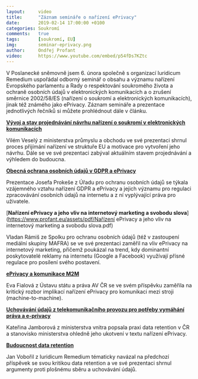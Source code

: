 ```yaml
---
layout:     video
title:      "Záznam semináře o nařízení ePrivacy"
date:       2019-02-14 17:00:00 +0100
categories: Soukromí
comments:   true
tags:       [soukromí, EU]
img:        seminar-eprivacy.png
author:     Ondřej Profant
video:      https://www.youtube.com/embed/p54fDs7KZtc
---
```


V Poslanecké sněmovně jsem 6. února společně s organizací Iuridicum Remedium uspořádal odborný seminář o obsahu a významu nařízení Evropského parlamentu a Rady o respektování soukromého života a ochraně osobních údajů v elektronických komunikacích a o zrušení směrnice 2002/58/ES (nařízení o soukromí a elektronických komunikacích), jinak též známého jako ePrivacy. Záznam semináře a prezentace jednotlivých řečníků si můžete prohlédnout dále v článku.

<!--more-->

[**Vývoj a stav projednávání návrhu nařízení o soukromí v elektronických komunikacích**](https://www.profant.eu/assets/pptx/Vývoj-a-stav-projednávání-návrhu-ePR.pptx)

Vilém Veselý z ministerstva průmyslu a obchodu ve své prezentaci shrnul proces přijímání nařízení ve struktuře EU a motivace pro vytvoření jeho návrhu. Dále se ve své prezentaci zabýval aktuálním stavem projednávání a výhledem do budoucna.

[**Obecná ochrana osobních údajů v GDPR a ePrivacy**](https://www.profant.eu/assets/pptx/GDPR-a-ePrivacy.pptx)

Prezentace Josefa Prokeše z Úřadu pro ochranu osobních údajů se týkala vzájemného vztahu nařízení GDPR a ePrivacy a jejich významu pro regulaci zpracovávání osobních údajů na internetu a z ní vyplývající práva pro uživatele.

[**Nařízení ePrivacy a jeho vliv na internetový marketing a svobodu slova**](https://www.profant.eu/assets/pdf/Nařízení ePrivacy a jeho vliv na internetový marketing a svobodu slova.pdf)

Vladan Rámiš ze Spolku pro ochranu osobních údajů (též v zastoupení mediální skupiny MAFRA) se ve své prezentaci zaměřil na vliv ePrivacy na internetový marketing, přičemž poukázal na trend, kdy dominantní poskytovatelé reklamy na internetu (Google a Facebook) využívají přísné regulace pro posílení svého postavení.

[**ePrivacy a komunikace M2M**](https://www.profant.eu/assets/pptx/ePrivacy-a-komunikace-M2M.pptx)

Eva Fialová z Ústavu státu a práva AV ČR se ve svém příspěvku zaměřila na kritický rozbor implikací nařízení ePrivacy pro komunikaci mezi stroji (machine-to-machine).

[**Uchovávání údajů z telekomunikačního provozu pro potřeby vymáhání práva a e-privacy**](https://www.profant.eu/assets/pptx/Data-retention-v-ČR.pptx)

Kateřina Jamborová z ministerstva vnitra popsala praxi data retention v ČR a stanovisko ministerstva ohledně jeho ukotvení v textu nařízení ePrivacy.

[**Budoucnost data retention**](https://www.profant.eu/assets/pptx/Budoucnost-data-retention.pptx)

Jan Vobořil z Iuridicum Remedium tématicky navázal na předchozí příspěvek se svou kritikou data retention a ve své prezentaci shrnul argumenty proti plošnému sběru a uchovávání údajů.
